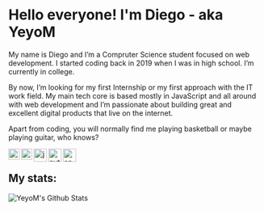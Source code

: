 # Hello everyone! I'm Diego - aka YeyoM
My name is Diego and I’m a Compruter Science student focused on web development. I started coding back in 2019 when I was in high school. I’m currently in college.

By now, I’m looking for my first Internship or my first approach with the IT work field. My main tech core is based mostly in JavaScript and all around with web development and I’m passionate about building great and excellent digital products that live on the internet.

Apart from coding, you will normally find me playing basketball or maybe playing guitar, who knows?

[<img align="left" alt="YeyoM | Twitter" width="22px" src="https://cdn.jsdelivr.net/npm/simple-icons@v3/icons/twitter.svg" />][twitter]
[<img align="left" alt="YeyoM | Twitter" width="22px" src="https://cdn.jsdelivr.net/npm/simple-icons@v3/icons/linkedin.svg" />][linkedin]

<img align="left" alt="javascript" width="26px" src="https://raw.githubusercontent.com/jmnote/z-icons/master/svg/javascript.svg"/>
<img align="left" alt="python" width="26px" src="https://raw.githubusercontent.com/jmnote/z-icons/master/svg/python.svg"/>
<img align="left" alt="cpp" width="26px" src="https://raw.githubusercontent.com/jmnote/z-icons/master/svg/cpp.svg"/>

<br />

## My stats:
<img align="left" alt="YeyoM's Github Stats" src="https://github-readme-stats.vercel.app/api?username=YeyoM&show_icons=true&hide_border=true&theme=tokyonight" />
<br />

[twitter]: https://twitter.com/YeyoMoreno24
[linkedin]: https://www.linkedin.com/in/diego-moreno-05a158219/
[instagram]: https://www.instagram.com/yeyo.moreno/
